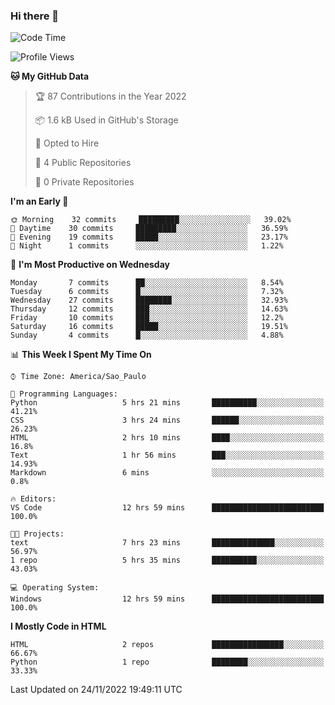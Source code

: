 ### Hi there 👋

<!--
**igabriel-gb/igabriel-gb** is a ✨ _special_ ✨ repository because its `README.md` (this file) appears on your GitHub profile.

Here are some ideas to get you started:

- 🔭 I’m currently working on ...
- 🌱 I’m currently learning ...
- 👯 I’m looking to collaborate on ...
- 🤔 I’m looking for help with ...
- 💬 Ask me about ...
- 📫 How to reach me: ...
- 😄 Pronouns: ...
- ⚡ Fun fact: ...
-->

<!--START_SECTION:waka-->
![Code Time](http://img.shields.io/badge/Code%20Time-31%20hrs%201%20min-blue)

![Profile Views](http://img.shields.io/badge/Profile%20Views-49-blue)

**🐱 My GitHub Data** 

> 🏆 87 Contributions in the Year 2022
 > 
> 📦 1.6 kB Used in GitHub's Storage 
 > 
> 💼 Opted to Hire
 > 
> 📜 4 Public Repositories 
 > 
> 🔑 0 Private Repositories  
 > 
**I'm an Early 🐤** 

```text
🌞 Morning    32 commits     █████████░░░░░░░░░░░░░░░░   39.02% 
🌇 Daytime    30 commits     █████████░░░░░░░░░░░░░░░░   36.59% 
🌃 Evening    19 commits     █████░░░░░░░░░░░░░░░░░░░░   23.17% 
🌙 Night      1 commits      ░░░░░░░░░░░░░░░░░░░░░░░░░   1.22%

```
📅 **I'm Most Productive on Wednesday** 

```text
Monday       7 commits      ██░░░░░░░░░░░░░░░░░░░░░░░   8.54% 
Tuesday      6 commits      █░░░░░░░░░░░░░░░░░░░░░░░░   7.32% 
Wednesday    27 commits     ████████░░░░░░░░░░░░░░░░░   32.93% 
Thursday     12 commits     ███░░░░░░░░░░░░░░░░░░░░░░   14.63% 
Friday       10 commits     ███░░░░░░░░░░░░░░░░░░░░░░   12.2% 
Saturday     16 commits     █████░░░░░░░░░░░░░░░░░░░░   19.51% 
Sunday       4 commits      █░░░░░░░░░░░░░░░░░░░░░░░░   4.88%

```


📊 **This Week I Spent My Time On** 

```text
⌚︎ Time Zone: America/Sao_Paulo

💬 Programming Languages: 
Python                   5 hrs 21 mins       ██████████░░░░░░░░░░░░░░░   41.21% 
CSS                      3 hrs 24 mins       ██████░░░░░░░░░░░░░░░░░░░   26.23% 
HTML                     2 hrs 10 mins       ████░░░░░░░░░░░░░░░░░░░░░   16.8% 
Text                     1 hr 56 mins        ███░░░░░░░░░░░░░░░░░░░░░░   14.93% 
Markdown                 6 mins              ░░░░░░░░░░░░░░░░░░░░░░░░░   0.8%

🔥 Editors: 
VS Code                  12 hrs 59 mins      █████████████████████████   100.0%

🐱‍💻 Projects: 
text                     7 hrs 23 mins       ██████████████░░░░░░░░░░░   56.97% 
1 repo                   5 hrs 35 mins       ██████████░░░░░░░░░░░░░░░   43.03%

💻 Operating System: 
Windows                  12 hrs 59 mins      █████████████████████████   100.0%

```

**I Mostly Code in HTML** 

```text
HTML                     2 repos             ████████████████░░░░░░░░░   66.67% 
Python                   1 repo              ████████░░░░░░░░░░░░░░░░░   33.33%

```



 Last Updated on 24/11/2022 19:49:11 UTC
<!--END_SECTION:waka-->

